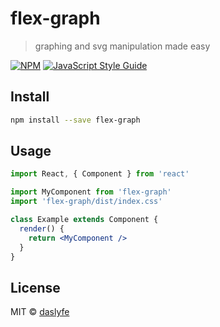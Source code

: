 # flex-graph

> graphing and svg manipulation made easy

[![NPM](https://img.shields.io/npm/v/flex-graph.svg)](https://www.npmjs.com/package/flex-graph) [![JavaScript Style Guide](https://img.shields.io/badge/code_style-standard-brightgreen.svg)](https://standardjs.com)

## Install

```bash
npm install --save flex-graph
```

## Usage

```jsx
import React, { Component } from 'react'

import MyComponent from 'flex-graph'
import 'flex-graph/dist/index.css'

class Example extends Component {
  render() {
    return <MyComponent />
  }
}
```

## License

MIT © [daslyfe](https://github.com/daslyfe)
